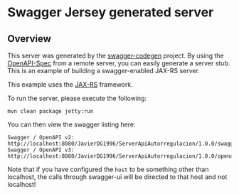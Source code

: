 # Swagger Jersey generated server

## Overview
This server was generated by the [swagger-codegen](https://github.com/swagger-api/swagger-codegen) project. By using the 
[OpenAPI-Spec](https://github.com/swagger-api/swagger-core/wiki) from a remote server, you can easily generate a server stub.  This
is an example of building a swagger-enabled JAX-RS server.

This example uses the [JAX-RS](https://jax-rs-spec.java.net/) framework.

To run the server, please execute the following:

```
mvn clean package jetty:run
```

You can then view the swagger listing here:

```
Swagger / OpenAPI v2: http://localhost:8080/JavierDG1996/ServerApiAutorregulacion/1.0.0/swagger.json
Swagger / OpenAPI v3: http://localhost:8080/JavierDG1996/ServerApiAutorregulacion/1.0.0/openapi.json
```

Note that if you have configured the `host` to be something other than localhost, the calls through
swagger-ui will be directed to that host and not localhost!